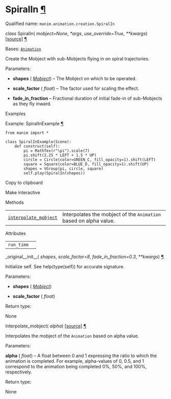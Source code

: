 # SpiralIn [¶](https://docs.manim.community/en/stable/reference/manim.animation.creation.SpiralIn.html\#spiralin "Link to this heading")

Qualified name: `manim.animation.creation.SpiralIn`

_class_ SpiralIn( _mobject=None_, _\*args_, _use\_override=True_, _\*\*kwargs_) [\[source\]](https://docs.manim.community/en/stable/_modules/manim/animation/creation.html#SpiralIn) [¶](https://docs.manim.community/en/stable/reference/manim.animation.creation.SpiralIn.html#manim.animation.creation.SpiralIn "Link to this definition")

Bases: [`Animation`](https://docs.manim.community/en/stable/reference/manim.animation.animation.Animation.html#manim.animation.animation.Animation "manim.animation.animation.Animation")

Create the Mobject with sub-Mobjects flying in on spiral trajectories.

Parameters:

- **shapes** ( [_Mobject_](https://docs.manim.community/en/stable/reference/manim.mobject.mobject.Mobject.html#manim.mobject.mobject.Mobject "manim.mobject.mobject.Mobject")) – The Mobject on which to be operated.

- **scale\_factor** ( _float_) – The factor used for scaling the effect.

- **fade\_in\_fraction** – Fractional duration of initial fade-in of sub-Mobjects as they fly inward.


Examples

Example: SpiralInExample [¶](https://docs.manim.community/en/stable/reference/manim.animation.creation.SpiralIn.html#spiralinexample)

```
from manim import *

class SpiralInExample(Scene):
    def construct(self):
        pi = MathTex(r"\pi").scale(7)
        pi.shift(2.25 * LEFT + 1.5 * UP)
        circle = Circle(color=GREEN_C, fill_opacity=1).shift(LEFT)
        square = Square(color=BLUE_D, fill_opacity=1).shift(UP)
        shapes = VGroup(pi, circle, square)
        self.play(SpiralIn(shapes))

```

Copy to clipboard

Make interactive

Methods

|     |     |
| --- | --- |
| [`interpolate_mobject`](https://docs.manim.community/en/stable/reference/manim.animation.creation.SpiralIn.html#manim.animation.creation.SpiralIn.interpolate_mobject "manim.animation.creation.SpiralIn.interpolate_mobject") | Interpolates the mobject of the `Animation` based on alpha value. |

Attributes

|     |     |
| --- | --- |
| `run_time` |  |

\_original\_\_init\_\_( _shapes_, _scale\_factor=8_, _fade\_in\_fraction=0.3_, _\*\*kwargs_) [¶](https://docs.manim.community/en/stable/reference/manim.animation.creation.SpiralIn.html#manim.animation.creation.SpiralIn._original__init__ "Link to this definition")

Initialize self. See help(type(self)) for accurate signature.

Parameters:

- **shapes** ( [_Mobject_](https://docs.manim.community/en/stable/reference/manim.mobject.mobject.Mobject.html#manim.mobject.mobject.Mobject "manim.mobject.mobject.Mobject"))

- **scale\_factor** ( _float_)


Return type:

None

interpolate\_mobject( _alpha_) [\[source\]](https://docs.manim.community/en/stable/_modules/manim/animation/creation.html#SpiralIn.interpolate_mobject) [¶](https://docs.manim.community/en/stable/reference/manim.animation.creation.SpiralIn.html#manim.animation.creation.SpiralIn.interpolate_mobject "Link to this definition")

Interpolates the mobject of the `Animation` based on alpha value.

Parameters:

**alpha** ( _float_) – A float between 0 and 1 expressing the ratio to which the animation
is completed. For example, alpha-values of 0, 0.5, and 1 correspond
to the animation being completed 0%, 50%, and 100%, respectively.

Return type:

None